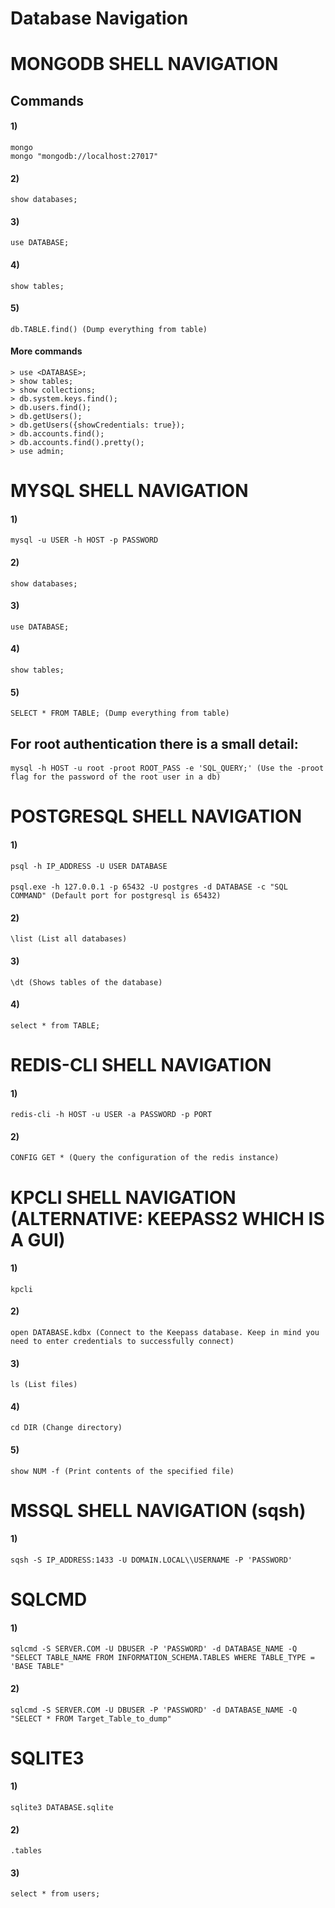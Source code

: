 # Database Navigation

# MONGODB SHELL NAVIGATION

## Commands

#### 1) 

    mongo
    mongo "mongodb://localhost:27017"

#### 2) 

    show databases;

#### 3) 

    use DATABASE;

#### 4) 

    show tables;

#### 5) 

    db.TABLE.find() (Dump everything from table)

#### More commands

    > use <DATABASE>;
    > show tables;
    > show collections;
    > db.system.keys.find();
    > db.users.find();
    > db.getUsers();
    > db.getUsers({showCredentials: true});
    > db.accounts.find();
    > db.accounts.find().pretty();
    > use admin;

# MYSQL SHELL NAVIGATION

#### 1) 

    mysql -u USER -h HOST -p PASSWORD

#### 2) 

    show databases;

#### 3) 

    use DATABASE;

#### 4) 

    show tables;

#### 5) 

    SELECT * FROM TABLE; (Dump everything from table)

## For root authentication there is a small detail:

#### 

    mysql -h HOST -u root -proot ROOT_PASS -e 'SQL_QUERY;' (Use the -proot flag for the password of the root user in a db)

# POSTGRESQL SHELL NAVIGATION

#### 1) 

    psql -h IP_ADDRESS -U USER DATABASE

#### 

    psql.exe -h 127.0.0.1 -p 65432 -U postgres -d DATABASE -c "SQL COMMAND" (Default port for postgresql is 65432)

#### 2) 

    \list (List all databases)

#### 3) 

    \dt (Shows tables of the database)

#### 4) 

    select * from TABLE;

# REDIS-CLI SHELL NAVIGATION

#### 1) 

    redis-cli -h HOST -u USER -a PASSWORD -p PORT

#### 2) 

    CONFIG GET * (Query the configuration of the redis instance)

# KPCLI SHELL NAVIGATION (ALTERNATIVE: KEEPASS2 WHICH IS A GUI)

#### 1) 

    kpcli

#### 2) 

    open DATABASE.kdbx (Connect to the Keepass database. Keep in mind you need to enter credentials to successfully connect)

#### 3) 

    ls (List files)

#### 4) 

    cd DIR (Change directory)

#### 5) 

    show NUM -f (Print contents of the specified file)

# MSSQL SHELL NAVIGATION (sqsh)

#### 1) 

    sqsh -S IP_ADDRESS:1433 -U DOMAIN.LOCAL\\USERNAME -P 'PASSWORD'

# SQLCMD 

#### 1) 

    sqlcmd -S SERVER.COM -U DBUSER -P 'PASSWORD' -d DATABASE_NAME -Q "SELECT TABLE_NAME FROM INFORMATION_SCHEMA.TABLES WHERE TABLE_TYPE = 'BASE TABLE"

#### 2) 

    sqlcmd -S SERVER.COM -U DBUSER -P 'PASSWORD' -d DATABASE_NAME -Q "SELECT * FROM Target_Table_to_dump"

# SQLITE3

#### 1) 

    sqlite3 DATABASE.sqlite

#### 2) 

    .tables

#### 3) 

    select * from users;

